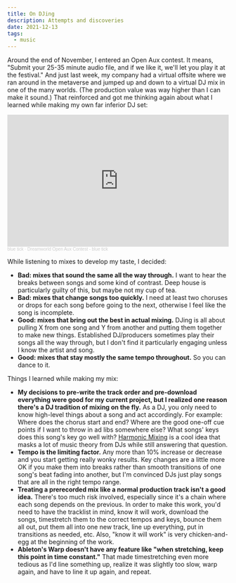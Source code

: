 ```yaml
---
title: On DJing
description: Attempts and discoveries
date: 2021-12-13
tags:
  - music
---
```


Around the end of November, I entered an Open Aux contest. It means, "Submit your 25-35 minute audio file, and if we like it, we'll let you play it at the festival." And just last week, my company had a virtual offsite where we ran around in the metaverse and jumped up and down to a virtual DJ mix in one of the many worlds. (The production value was way higher than I can make it sound.) That reinforced and got me thinking again about what I learned while making my own far inferior DJ set:

<iframe width="100%" height="300" scrolling="no" frameborder="no" allow="autoplay" src="https://w.soundcloud.com/player/?url=https%3A//api.soundcloud.com/tracks/1156703182&color=%23504c4c&auto_play=false&hide_related=true&show_comments=false&show_user=true&show_reposts=false&show_teaser=false&visual=true"></iframe><div style="font-size: 10px; color: #cccccc;line-break: anywhere;word-break: normal;overflow: hidden;white-space: nowrap;text-overflow: ellipsis; font-family: Interstate,Lucida Grande,Lucida Sans Unicode,Lucida Sans,Garuda,Verdana,Tahoma,sans-serif;font-weight: 100;"><a href="https://soundcloud.com/blueticksound" title="blue tick" target="_blank" style="color: #cccccc; text-decoration: none;">blue tick</a> · <a href="https://soundcloud.com/blueticksound/dreamworld-open-aux-contest-blue-tick" title="Dreamworld Open Aux Contest - blue tick" target="_blank" style="color: #cccccc; text-decoration: none;">Dreamworld Open Aux Contest - blue tick</a></div>

While listening to mixes to develop my taste, I decided:
* **Bad: mixes that sound the same all the way through.** I want to hear the breaks between songs and some kind of contrast. Deep house is particularly guilty of this, but maybe not my cup of tea.
* **Bad: mixes that change songs too quickly.** I need at least two choruses or drops for each song before going to the next, otherwise I feel like the song is incomplete.
* **Good: mixes that bring out the best in actual mixing.** DJing is all about pulling X from one song and Y from another and putting them together to make new things. Established DJ/producers sometimes play their songs all the way through, but I don't find it particularly engaging unless I know the artist and song.
* **Good: mixes that stay mostly the same tempo throughout.** So you can dance to it.

Things I learned while making my mix:
* **My decisions to pre-write the track order and pre-download everything were good for my current project, but I realized one reason there's a DJ tradition of mixing on the fly.** As a DJ, you only need to know high-level things about a song and act accordingly. For example: Where does the chorus start and end? Where are the good one-off cue points if I want to throw in ad libs somewhere else? What songs' keys does this song's key go well with? [Harmonic Mixing](https://mixedinkey.com/harmonic-mixing-guide/) is a cool idea that masks a lot of music theory from DJs while still answering that question.
* **Tempo is the limiting factor.** Any more than 10% increase or decrease and you start getting really wonky results. Key changes are a little more OK if you make them into breaks rather than smooth transitions of one song's beat fading into another, but I'm convinced DJs just play songs that are all in the right tempo range.
* **Treating a prerecorded mix like a normal production track isn't a good idea.** There's too much risk involved, especially since it's a chain where each song depends on the previous. In order to make this work, you'd need to have the tracklist in mind, know it will work, download the songs, timestretch them to the correct tempos and keys, bounce them all out, put them all into one new track, line up everything, put in transitions as needed, etc. Also, "know it will work" is very chicken-and-egg at the beginning of the work.
* **Ableton's Warp doesn't have any feature like "when stretching, keep this point in time constant."** That made timestretching even more tedious as I'd line something up, realize it was slightly too slow, warp again, and have to line it up again, and repeat.
